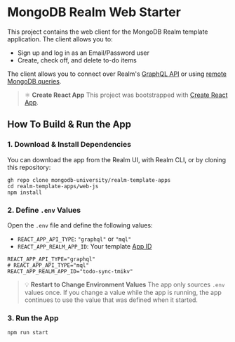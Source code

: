 # MongoDB Realm Web Starter

This project contains the web client for the MongoDB Realm template application. The client allows you to:
- Sign up and log in as an Email/Password user
- Create, check off, and delete to-do items

The client allows you to connect over Realm's [GraphQL API](https://docs.mongodb.com/realm/graphql/) or using [remote MongoDB queries](https://docs.mongodb.com/realm/web/mongodb/).

> ⚛️ **Create React App**
> This project was bootstrapped with [Create React App](https://github.com/facebook/create-react-app).

## How To Build & Run the App

### 1. Download & Install Dependencies

You can download the app from the Realm UI, with Realm CLI, or by cloning this repository:

```shell
gh repo clone mongodb-university/realm-template-apps
cd realm-template-apps/web-js
npm install
```

### 2. Define `.env` Values

Open the `.env` file and define the following values:

- `REACT_APP_API_TYPE`: `"graphql"` or `"mql"`
- `REACT_APP_REALM_APP_ID`: Your template [App ID](https://docs.mongodb.com/realm/get-started/find-your-project-or-app-id/)

```shell
REACT_APP_API_TYPE="graphql"
# REACT_APP_API_TYPE="mql"
REACT_APP_REALM_APP_ID="todo-sync-tmikv"
```

> 💡 **Restart to Change Environment Values**
> The app only sources `.env` values once. If you change a value while the app is running, the app continues to use the value that was defined when it started.

### 3. Run the App

```
npm run start
```
